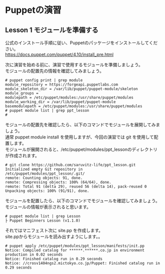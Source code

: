 # Puppetの演習
## Lesson 1 モジュールを準備する
公式のインストール手順に従い、Puppetのパッケージをインストールしてください。  
https://docs.puppet.com/puppet/4.10/install_pre.html

次に演習を始める前に、演習で使用するモジュールを準備しましょう。  
モジュールの配置先の情報を確認してみましょう。  
~~~~
# puppet config print | grep module
module_repository = https://forgeapi.puppetlabs.com
module_skeleton_dir = /var/lib/puppet/puppet-module/skeleton
module_groups =
modulepath = /etc/puppet/modules:/usr/share/puppet/modules
module_working_dir = /var/lib/puppet/puppet-module
basemodulepath = /etc/puppet/modules:/usr/share/puppet/modules
# puppet module list | grep ppt_lesson
#
~~~~
モジュールの配置先を確認したら、以下のコマンドでモジュールを展開してみましょう。  
通常 puppet module install を使用しますが、今回の演習では git を使用して配置します。  
モジュールが展開されると、/etc/puppet/modules/ppt_lessonのディレクトリが作成されます。  
~~~~
# git clone https://github.com/saruvitz-life/ppt_lesson.git
Initialized empty Git repository in /etc/puppet/modules/ppt_lesson/.git/
remote: Counting objects: 91, done.
remote: Compressing objects: 100% (64/64), done.
remote: Total 91 (delta 29), reused 56 (delta 14), pack-reused 0
Unpacking objects: 100% (91/91), done.  

~~~~
モジュールを配置したら、以下のコマンドでモジュールを確認してみましょう。  
モジュールの情報が表示されると思います。  
~~~~
# puppet module list | grep Lesson
├ Puppet Beginners Lesson (v1.1.0)
~~~~
それではマニフェスト次に site.pp を作成します。  
site.ppからモジュールを読み出すようにします。。  
~~~~
# puppet apply /etc/puppet/modules/ppt_lesson/manifests/init.pp
Notice: Compiled catalog for ******.******.co.jp in environment production in 0.02 seconds
Notice: Finished catalog run in 0.29 seconds
Notice: //crosv1404ngs2.mictokyo.co.jp/Puppet: Finished catalog run in 0.29 seconds

~~~~
